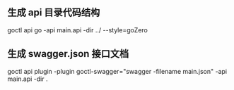 ## 生成 api 目录代码结构

goctl api go -api main.api -dir ../ --style=goZero

## 生成 swagger.json 接口文档

goctl api plugin -plugin goctl-swagger="swagger -filename main.json" -api main.api -dir .
